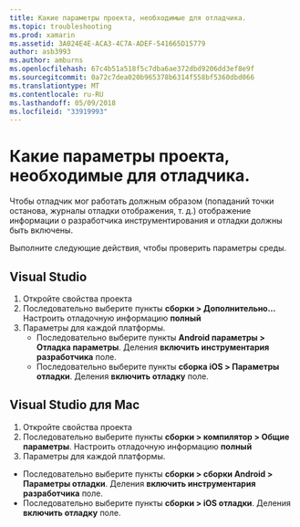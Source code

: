 ```yaml
---
title: Какие параметры проекта, необходимые для отладчика.
ms.topic: troubleshooting
ms.prod: xamarin
ms.assetid: 3A024E4E-ACA3-4C7A-ADEF-541665D15779
author: asb3993
ms.author: amburns
ms.openlocfilehash: 67c4b51a518f5c7dba6ae372dbd9206dd3ef8e9f
ms.sourcegitcommit: 0a72c7dea020b965378b6314f558bf5360dbd066
ms.translationtype: MT
ms.contentlocale: ru-RU
ms.lasthandoff: 05/09/2018
ms.locfileid: "33919993"
---
```

# <a name="what-project-settings-are-required-for-the-debugger"></a>Какие параметры проекта, необходимые для отладчика.

Чтобы отладчик мог работать должным образом (попаданий точки останова, журналы отладки отображения, т. д.) отображение информации о разработчика инструментирования и отладки должны быть включены.

Выполните следующие действия, чтобы проверить параметры среды.

## <a name="visual-studio"></a>Visual Studio
1. Откройте свойства проекта
2. Последовательно выберите пункты **сборки > Дополнительно...** Настроить отладочную информацию **полный**
3. Параметры для каждой платформы.
   - Последовательно выберите пункты **Android параметры > Отладка параметры**. Деления **включить инструментария разработчика** поле.
   - Последовательно выберите пункты **сборка iOS > Параметры отладки**. Деления **включить отладку** поле.

## <a name="visual-studio-for-mac"></a>Visual Studio для Mac
1. Откройте свойства проекта
2. Последовательно выберите пункты **сборки > компилятор > Общие параметры**. Настроить отладочную информацию **полный**
3. Параметры для каждой платформы.
  - Последовательно выберите пункты **сборки > сборки Android > Параметры отладки**. Деления **включить инструментария разработчика** поле.
  - Последовательно выберите пункты **сборки > iOS отладки**. Деления **включить отладку** поле.

